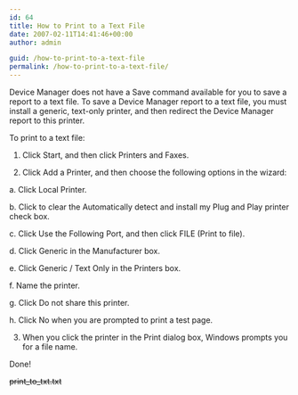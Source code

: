 ```yaml
---
id: 64
title: How to Print to a Text File
date: 2007-02-11T14:41:46+00:00
author: admin

guid: /how-to-print-to-a-text-file
permalink: /how-to-print-to-a-text-file/
---
```

<p class="lead">
  Device Manager does not have a Save command available for you to save a report to a text file. To save a Device Manager report to a text file, you must install a generic, text-only printer, and then redirect the Device Manager report to this printer.
</p>

To print to a text file:
  
1. Click Start, and then click Printers and Faxes.
  
2. Click Add a Printer, and then choose the following options in the wizard:
  
a. Click Local Printer.
  
b. Click to clear the Automatically detect and install my Plug and Play printer check box.
  
c. Click Use the Following Port, and then click FILE (Print to file).
  
d. Click Generic in the Manufacturer box.
  
e. Click Generic / Text Only in the Printers box.
  
f. Name the printer.
  
g. Click Do not share this printer.
  
h. Click No when you are prompted to print a test page.
  
3. When you click the printer in the Print dialog box, Windows prompts you for a file name.

Done!

<strike>print\_to\_txt.txt</strike>